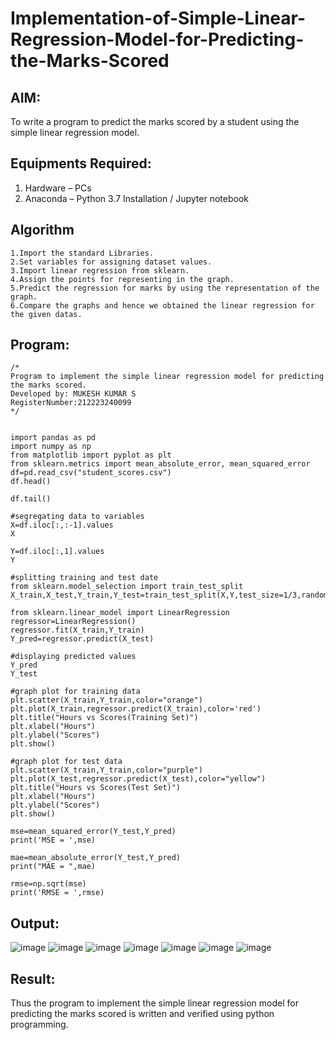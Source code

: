 # Implementation-of-Simple-Linear-Regression-Model-for-Predicting-the-Marks-Scored

## AIM:
To write a program to predict the marks scored by a student using the simple linear regression model.

## Equipments Required:
1. Hardware – PCs
2. Anaconda – Python 3.7 Installation / Jupyter notebook

## Algorithm
```
1.Import the standard Libraries.
2.Set variables for assigning dataset values.
3.Import linear regression from sklearn.
4.Assign the points for representing in the graph.
5.Predict the regression for marks by using the representation of the graph.
6.Compare the graphs and hence we obtained the linear regression for the given datas.

```
## Program:
```
/*
Program to implement the simple linear regression model for predicting the marks scored.
Developed by: MUKESH KUMAR S
RegisterNumber:212223240099 
*/
```
```

import pandas as pd
import numpy as np
from matplotlib import pyplot as plt
from sklearn.metrics import mean_absolute_error, mean_squared_error
df=pd.read_csv("student_scores.csv")
df.head()

df.tail()

#segregating data to variables
X=df.iloc[:,:-1].values
X

Y=df.iloc[:,1].values
Y

#splitting training and test date
from sklearn.model_selection import train_test_split
X_train,X_test,Y_train,Y_test=train_test_split(X,Y,test_size=1/3,random_state=0)

from sklearn.linear_model import LinearRegression
regressor=LinearRegression()
regressor.fit(X_train,Y_train)
Y_pred=regressor.predict(X_test)

#displaying predicted values
Y_pred
Y_test

#graph plot for training data
plt.scatter(X_train,Y_train,color="orange")
plt.plot(X_train,regressor.predict(X_train),color='red')
plt.title("Hours vs Scores(Training Set)")
plt.xlabel("Hours")
plt.ylabel("Scores")
plt.show()

#graph plot for test data
plt.scatter(X_train,Y_train,color="purple")
plt.plot(X_test,regressor.predict(X_test),color="yellow")
plt.title("Hours vs Scores(Test Set)")
plt.xlabel("Hours")
plt.ylabel("Scores")
plt.show()

mse=mean_squared_error(Y_test,Y_pred)
print('MSE = ',mse)

mae=mean_absolute_error(Y_test,Y_pred)
print("MAE = ",mae)

rmse=np.sqrt(mse)
print('RMSE = ',rmse)
```

## Output:
![image](https://github.com/user-attachments/assets/f843d560-0ea6-4cf9-999e-4751f4d0a929)
![image](https://github.com/user-attachments/assets/73535f53-b6a7-4e95-a404-d3deb802d95e)
![image](https://github.com/user-attachments/assets/d70ca034-bceb-418a-8182-a5196dd0e175)
![image](https://github.com/user-attachments/assets/3bbc5a91-0718-4b61-bf5e-98f9ed8542c9)
![image](https://github.com/user-attachments/assets/d1a61c17-41b4-4b55-9610-9f380d69b38d)
![image](https://github.com/user-attachments/assets/e67acbb3-0d84-4cb6-8b4f-41680d087a85)
![image](https://github.com/user-attachments/assets/3666616e-45ce-40e6-9e4c-577da0ec2049)



## Result:
Thus the program to implement the simple linear regression model for predicting the marks scored is written and verified using python programming.

